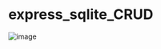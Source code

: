 # express_sqlite_CRUD
![image](https://github.com/user-attachments/assets/93866b2b-eab7-4313-a7f0-b446a06752ee)
